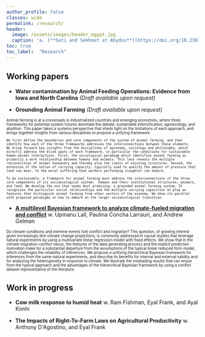 ```yaml
---
author_profile: false
classes: wide
permalink: /research/
header:
  image: /assets/images/header_egypt.jpg
  caption: 'a. [**Seti and Sekhmet at Abydos**](https://doi.org/10.2307/3269982){:target="_blank"}, b. [**Apis**](https://art.thewalters.org/detail/22249){:target="_blank"}'
toc: true
toc_label: 	"Research"
---
```


## Working papers

  - **Water contamination by Animal Feeding Operations: Evidence from Iowaand North Carolina**  *(Draft available upon request)*  

  - **Grounding Animal Farming**  *(Draft available upon request)*  
<span style="font-size:0.7em;">
Animal farming is at a crossroads in industrialized countries and emerging economies, where three frameworks for potential system futures dominate the debate: sustainable intensification, agroecology, and abolition. This paper takes a systems perspective that sheds light on the limitations of each approach, and brings together insights from various disciplines to propose a unifying framework.
	
	We first define the boundaries and core components of the system of animal farming, and then identify how each of the three frameworks addresses the interconnections between these elements.
	We bring forward key insights from the disciplines of agronomy, sociology and philosophy, which directly address the blind spots of each framework, in particular the conditions for sustainable human-animal interactions. First, the sociological paradigm which identifies animal farming as primarily a work relationship between humans and animals. This lens reveals the multiple rationalities of animal husbandry and thereby also the limits of existing structures. Second, the extension of the notion of carrying capacity, typically used to qualify the amount of pressure that land can bear, to the moral suffering that workers performing slaughter can endure.
	
	To be sustainable, a framework for animal farming must address the interconnections of the three core components of its socioecological system:  humans and their institutional structures, animals, and land. We develop the one that seems most promising: a grounded animal farming system. It recognizes the particular social relationships and the multiple carrying capacities at play as features that distinguish animal farming from other sectors of the economy. We show its parallel with proposed paradigms on how to embark on the larger socioecological transition.
</span>

  - [**A multilevel Bayesian framework to analyze climate-fueled migration and conflict**](../docs/workingPapers/climate_migration_conflict.pdf)  w. Upmanu Lall, Paulina Concha Larrauri, and Andrew Gelman  
<span style="font-size:0.7em;">
Do climate conditions and extreme events fuel conflict and migration? This question, of growing interest given increasingly dire climate change projections, is commonly addressed in causal studies that leverage natural experiments by using a multivariate linear regression model with fixed effects. We show that in the climate-migration-conflict nexus, the features of the data generating process and the implicit prediction motivation make for a substantial departure from the assumptions of the typical linear reduced form model, which challenges the reliability of inferences. We propose a unifying hierarchical Bayesian framework for inferences from the same natural experiments, and describe its benefits for internal and external validity and for analyzing the heterogeneity in response to climate. We illustrate the misleading results that can ensue from the typical approach and the advantages of the hierarchical Bayesian framework by using a conflict dataset representative of the literature.
</span>  


## Work in progress

  - **Cow milk response to humid heat**  w. Ram Fishman, Eyal Frank, and Ayal Kimhi

  - **The Impacts of Right-To-Farm Laws on Agricultural Productivity**  w. Anthony D'Agostino, and Eyal Frank


